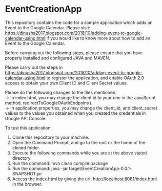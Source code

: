 # EventCreationApp
This repository contains the code for a sample application which adds an Event to the Google Calendar. Please visit: https://dinusha2017.blogspot.com/2018/10/adding-event-to-google-calendar-using.html if you would like to know more about how to add an Event to the Google Calendar.

Before carrying out the following steps, please ensure that you have properly installed and configured JAVA and MAVEN.

Please carry out the steps in https://dinusha2017.blogspot.com/2018/10/adding-event-to-google-calendar-using.html to register the application, and enable OAuth 2.0 access to obtain your own Client ID and Client Secret values.

Please do the following changes to the files mentioned:<br />
-> In index.html, you may change the client id to your one in the JavaScript method, redirectToGoogleOAuthEndpoint().<br />
-> In application.properties, you may change the client_id, and client_secret values to the values you obtained when you created the credentials in Google API Console.

To test this application:
1. Clone this repository to your machine.
2. Open the Command Prompt, and go to the root or the home of the cloned folder.
3. Execute the following commands while you are at the above stated directory.
4. Run the command: mvn clean compile package
5. Run the command: java -jar target/EventCreationApp-0.0.1-SNAPSHOT.jar
6. Access the index.html by giving the url: http://localhost:8081/index.html in the browser.

